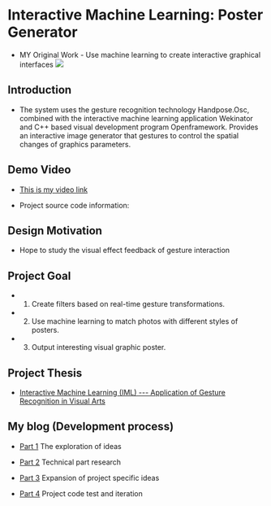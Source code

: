 # Interactive Machine Learning: Poster Generator
* MY Original Work - Use machine learning to create interactive graphical interfaces 
<img
     src="https://static.wixstatic.com/media/74ebd6_b1ff21e58b0b48caa7377b8b3dd17ae3~mv2.jpg/v1/fill/w_1480,h_925,al_c,q_90/74ebd6_b1ff21e58b0b48caa7377b8b3dd17ae3~mv2.webp">  
  
## Introduction

* The system uses the gesture recognition technology Handpose.Osc, combined with the interactive machine learning application Wekinator and C++ based visual development program Openframework. Provides an interactive image generator that gestures to control the spatial changes of graphics parameters.  
  
  
## Demo Video
 
* [This is my video link]()
  
* Project source code information:

 
## Design Motivation
 
* Hope to study the visual effect feedback of gesture interaction


  
## Project Goal

* 1. Create filters based on real-time gesture transformations.
* 2. Use machine learning to match photos with different styles of posters.
* 3. Output interesting visual graphic poster.


## Project Thesis
 
* [Interactive Machine Learning (IML) --- Application of Gesture Recognition in Visual Arts]()
  
  
## My blog (Development process)
  
* [Part 1]()
  The exploration of ideas

* [Part 2]()
  Technical part research
  
* [Part 3]()
  Expansion of project specific ideas

* [Part 4]()
  Project code test and iteration

   
